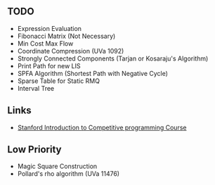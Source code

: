 ## TODO

* Expression Evaluation
* Fibonacci Matrix (Not Necessary)
* Min Cost Max Flow
* Coordinate Compression (UVa 1092)
* Strongly Connected Components (Tarjan or Kosaraju's Algorithm)
* Print Path for new LIS
* SPFA Algorithm (Shortest Path with Negative Cycle)
* Sparse Table for Static RMQ
* Interval Tree

## Links

* [Stanford Introduction to Competitive programming Course](http://web.stanford.edu/class/cs97si/)

## Low Priority

* Magic Square Construction
* Pollard's rho algorithm (UVa 11476)